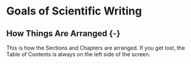 # Goals of Scientific Writing

## How Things Are Arranged {-}
This is how the Sections and Chapters are arranged. If you get lost, the Table of Contents is always on the left side of the screen.  

